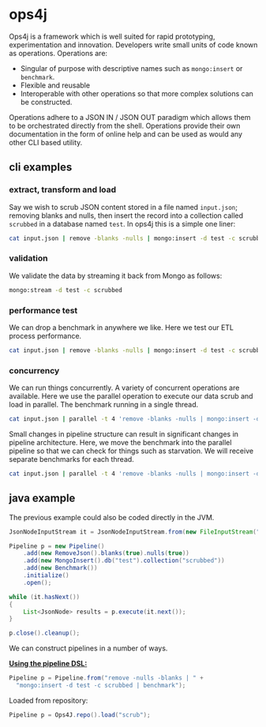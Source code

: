 # ops4j

Ops4j is a framework which is well suited for rapid prototyping, experimentation and innovation.  Developers write small units of code known as operations.  Operations are:

* Singular of purpose with descriptive names such as `mongo:insert` or `benchmark`.
* Flexible and reusable
* Interoperable with other operations so that more complex solutions can be constructed.

Operations adhere to a JSON IN / JSON OUT paradigm which allows them to be orchestrated directly from the shell.   Operations provide their own documentation in the form of online help and can be used as would any other CLI based utility.

## cli examples

### extract, transform and load

Say we wish to scrub JSON content stored in a file named `input.json`; removing blanks and nulls, then insert the record into a collection called `scrubbed` in a database named `test`.  In ops4j this is a simple one liner:

```bash
cat input.json | remove -blanks -nulls | mongo:insert -d test -c scrubbed -O NONE
```

### validation

We validate the data by streaming it back from Mongo as follows:

```bash
mongo:stream -d test -c scrubbed
```

### performance test

We can drop a benchmark in anywhere we like.  Here we test our ETL process performance.

```bash
cat input.json | remove -blanks -nulls | mongo:insert -d test -c scrubbed | benchmark -O NONE
```

### concurrency

We can run things concurrently.  A variety of concurrent operations are available.  Here we use the parallel operation to execute our data scrub and load in parallel.  The benchmark running in a single thread.

```bash
cat input.json | parallel -t 4 'remove -blanks -nulls | mongo:insert -d test -c scrubbed' | benchmark -O NONE
```

Small changes in pipeline structure can result in significant changes in pipeline architecture.  Here, we move the benchmark into the parallel pipeline so that we can check for things such as starvation.  We will receive separate benchmarks for each thread.

```bash
cat input.json | parallel -t 4 'remove -blanks -nulls | mongo:insert -d test -c scrubbed | benchmark' -O NONE
```

## java example

The previous example could also be coded directly in the JVM.

```java
JsonNodeInputStream it = JsonNodeInputStream.from(new FileInputStream("input.json"));

Pipeline p = new Pipeline()
    .add(new RemoveJson().blanks(true).nulls(true))
    .add(new MongoInsert().db("test").collection("scrubbed"))
    .add(new Benchmark())
    .initialize()
    .open();

while (it.hasNext())
{
    List<JsonNode> results = p.execute(it.next());
}

p.close().cleanup();
```

We can construct pipelines in a number of ways.

**<u>Using the pipeline DSL:</u>**

```java
Pipeline p = Pipeline.from("remove -nulls -blanks | " +
  "mongo:insert -d test -c scrubbed | benchmark");
```

Loaded from repository:

```java
Pipeline p = Ops4J.repo().load("scrub");
```

# 
